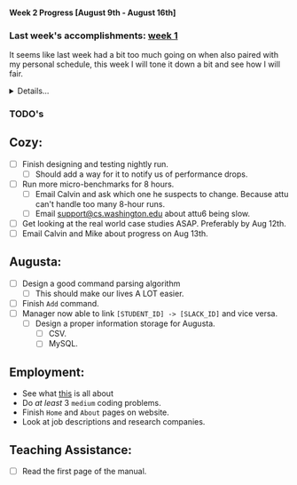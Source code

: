#### Week 2 Progress [August 9th - August 16th]
### Last week's accomplishments: [week 1](week1.md)
It seems like last week had a bit too much going on when also paired with my
personal schedule, this week I will tone it down a bit and see how I will fair.
<details><summary>Details...</summary>
## Augusta:
- Repo up and running.
- Augusta **now has an architecture** and she can already receive events from
Slack.
- Foundation for parsing commands.

## Teaching Assistance:
- Completed application.

## Employment:
- Resume has been reformatted and updated.
- Contacts section on website is done. Website now has dark theme.

## Cozy:
- Redesigned nightly run.
- Ran `lazy_filter` and `swapping_foldsum` for 8 hours. _NO_ change. However,
`lazy_filter` requires at least 3-5 hours to reach the same solution as
without the flag.
</details>

### TODO's
## Cozy:
- [ ] Finish designing and testing nightly run.
    - [ ] Should add a way for it to notify us of performance drops.
- [ ] Run more micro-benchmarks for 8 hours.
    - [ ] Email Calvin and ask which one he suspects to change. Because attu can't
    handle too many 8-hour runs.
    - [ ] Email support@cs.washington.edu about attu6 being slow.
- [ ] Get looking at the real world case studies ASAP. Preferably by Aug 12th.
- [ ] Email Calvin and Mike about progress on Aug 13th.

## Augusta:
- [ ] Design a good command parsing algorithm
    - [ ] This should make our lives A LOT easier.
- [ ] Finish `Add` command.
- [ ] Manager now able to link `[STUDENT_ID] -> [SLACK_ID]` and vice versa.
    - [ ] Design a proper information storage for Augusta.
        - [ ] CSV.
        - [ ] MySQL.

## Employment:
- See what
[this](https://www.cs.washington.edu/academics/ugrad/enrichment/research)
is all about
- Do _at least_ 3 `medium` coding problems.
- Finish `Home` and `About` pages on website.
- Look at job descriptions and research companies.

## Teaching Assistance:
- [ ] Read the first page of the manual.
